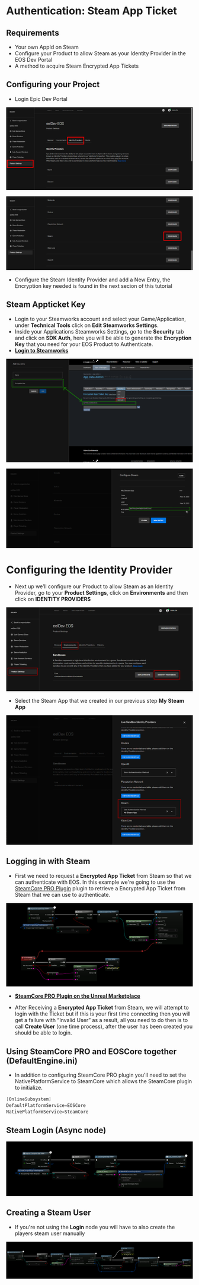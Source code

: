 # Authentication: Steam App Ticket

## Requirements
- Your own AppId on Steam
- Configure your Product to allow Steam as your Identity Provider in the EOS Dev Portal
- A method to acquire Steam Encrypted App Tickets

## Configuring your Project
- Login Epic Dev Portal

![Image](../../../../static/img/7a70ee7d0b263a110a21fe31f4a71844.png)

![Image](../../../../static/img/2-1.png)

- Configure the Steam Identity Provider and add a New Entry, the Encryption key needed is found in the next secion of this tutorial

## Steam Appticket Key
- Login to your Steamworks account and select your Game/Application, under **Technical Tools** click on **Edit Steamworks Settings**.
- Inside your Applications Steamworks Settings, go to the **Security** tab and click on **SDK Auth**, here you will be able to generate the **Encryption Key** that you need for your EOS Product to Authenticate.
- **[Login to Steamworks](https://partner.steamgames.com/home)**

![Image](../../../../static/img/security.png)

![Image](../../../../static/img/key.png)


# Configuring the Identity Provider
- Next up we’ll configure our Product to allow Steam as an Identity Provider, go to your **Product Settings**, click on **Environments** and then click on **IDENTITY PROVIDERS**

![Image](../../../../static/img/provider_1-1.png)

- Select the Steam App that we created in our previous step **My Steam App**

![Image](../../../../static/img/provider_2.png)

## Logging in with Steam
- First we need to request a **Encrypted App Ticket** from Steam so that we can authenticate with EOS. In this example we're going to use the [SteamCore PRO Plugin](https://www.unrealengine.com/marketplace/slug/459e1c72939b4ead8b5132187808a3e7) plugin to retrieve a Encrypted App Ticket from Steam that we can use to authenticate.

![Image](../../../../static/img/steam_login.png)

- **[SteamCore PRO Plugin on the Unreal Marketplace](https://www.unrealengine.com/marketplace/slug/459e1c72939b4ead8b5132187808a3e7)**

- After Receiving a **Encrypted App Ticket** from Steam, we will attempt to login with the Ticket but if this is your first time connecting then you will get a failure with “Invalid User” as a result, all you need to do then is to call **Create User** (one time process), after the user has been created you should be able to login.

## Using SteamCore PRO and EOSCore together (DefaultEngine.ini)
- In addition to configuring SteamCore PRO plugin you'll need to set the NativePlatformService to SteamCore which allows the SteamCore plugin to initialize.
```cpp
[OnlineSubsystem]
DefaultPlatformService=EOSCore
NativePlatformService=SteamCore
```

## Steam Login (Async node)
![Image](../../../../static/img/steam_login_async.png)

## Creating a Steam User
- If you're not using the **Login** node you will have to also create the players steam user manually

![Image](../../../../static/img/steam_login_create_user.png)
